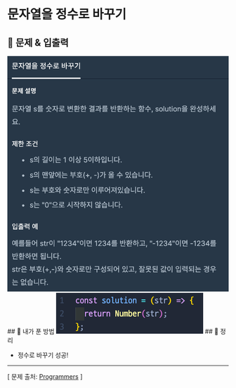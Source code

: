 # 문자열을 정수로 바꾸기

## 📍 문제 & 입출력

<img src="./Images/1.png"/>
## 📍 내가 푼 방법

<img src="./Images/2.png"/>
## 📍 정리

- 정수로 바꾸기 성공!

---

[ 문제 출처: [Programmers](https://programmers.co.kr/) ]

